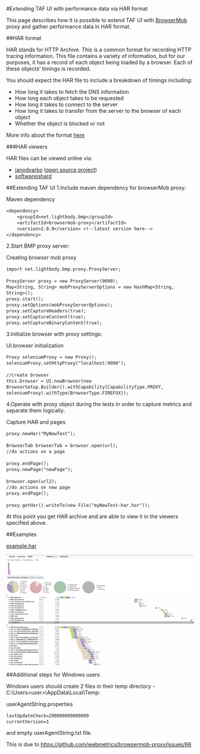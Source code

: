 <head>
    <title>TAF UI With Performance Data via HAR format</title>
</head>

#Extending TAF UI with performance data via HAR format

This page describes how it is possible to extend TAF UI with [BrowserMob](http://bmp.lightbody.net/) proxy and gather performance data in HAR format.

##HAR format

HAR stands for HTTP Archive. This is a common format for recording HTTP tracing information.
This file contains a variety of information, but for our purposes, it has a record of each object being loaded by a browser.
Each of these objects’ timings is recorded.

You should expect the HAR file to include a breakdown of timings including:

* How long it takes to fetch the DNS information
* How long each object takes to be requested
* How long it takes to connect to the server
* How long it takes to transfer from the server to the browser of each object
* Whether the object is blocked or not

More info about the format [here](https://www.maxcdn.com/one/visual-glossary/har-file/?utm_source=text)

###HAR viewers

HAR files can be viewed online via:

* [janodvarko](http://www.janodvarko.cz/har/viewer/) ([open source project](https://github.com/janodvarko/harviewer))
* [softwareishard](http://www.softwareishard.com/har/viewer/)


##Extending TAF UI
1.Include maven dependency for browserMob proxy:

Maven dependency

    <dependency>
        <groupId>net.lightbody.bmp</groupId>
        <artifactId>browsermob-proxy</artifactId>
        <version>2.0.0</version> <!--latest version here-->
    </dependency>

2.Start BMP proxy server:

Creating browser mob proxy

    import net.lightbody.bmp.proxy.ProxyServer;

    ProxyServer proxy = new ProxyServer(9090);
    Map<String, String> mobProxyServerOptions = new HashMap<String, String>();
    proxy.start();
    proxy.setOptions(mobProxyServerOptions);
    proxy.setCaptureHeaders(true);
    proxy.setCaptureContent(true);
    proxy.setCaptureBinaryContent(true);

3.Initialize browser with proxy settings:

UI.browser initialization

    Proxy seleniumProxy = new Proxy();
    seleniumProxy.setHttpProxy("localhost:9090");

    //create browser
    this.browser = UI.newBrowser(new BrowserSetup.Builder().withCapability(CapabilityType.PROXY, seleniumProxy).withType(BrowserType.FIREFOX));

4.Operate with proxy object during the tests in order to capture metrics and separate them logically:

Capture HAR and pages

    proxy.newHar("MyNewTest");

    BrowserTab browserTab = browser.open(url);
    //do actions on a page

    proxy.endPage();
    proxy.newPage("newPage");

    browser.open(url2);
    //do actions on new page
    proxy.endPage();

    proxy.getHar().writeTo(new File("myNewTest-har.har"));


At this point you get HAR archive and are able to view it in the viewers specified above.


##Examples

[example.har](file/../../example.har)

![HAR view example](../images/har_view_example.png)

##Additional steps for Windows users

Windows users should create 2 files in their temp directory -C:\Users\<user>\AppData\Local\Temp:

userAgentString.properties

    lastUpdateCheck=200000000000000
    currentVersion=1

and empty userAgentString.txt file.

This is due to https://github.com/webmetrics/browsermob-proxy/issues/66
